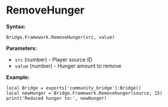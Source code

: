 # RemoveHunger

**Syntax:**

```
Bridge.Framework.RemoveHunger(src, value)
```

**Parameters:**

* `src` (number) - Player source ID
* `value` (number) - Hunger amount to remove

**Example:**

```
local Bridge = exports['community_bridge']:Bridge()
local newHunger = Bridge.Framework.RemoveHunger(source, 15)
print('Reduced hunger to:', newHunger)
```
